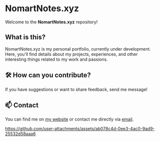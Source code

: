 # NomartNotes.xyz

Welcome to the **NomartNotes.xyz** repository!

## What is this?

NomartNotes.xyz is my personal portfolio, currently under development. Here, you'll find details about my projects, experiences, and other interesting things related to my work and passions.

## 🛠️ How can you contribute?

If you have suggestions or want to share feedback, send me message!

## 📫 Contact

You can find me on [my website](https://nomartnotes.xyz/contact) or contact me directly via [email](mailto:ola.krassowska@hotmail.com).




https://github.com/user-attachments/assets/ab078c4d-0ee3-4ac0-9ad9-25532d58aaa6

